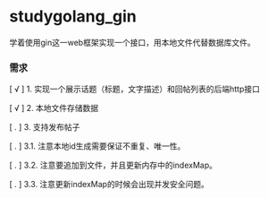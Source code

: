 # studygolang_gin

学着使用gin这一web框架实现一个接口，用本地文件代替数据库文件。

### 需求

[ √ ] 1. 实现一个展示话题（标题，文字描述）和回帖列表的后端http接口 

[ √ ] 2. 本地文件存储数据

[ .  ] 3. 支持发布帖子

[  . ] 3.1. 注意本地id生成需要保证不重复、唯一性。

[  . ] 3.2. 注意要追加到文件，并且更新内存中的indexMap。

[  . ] 3.3. 注意更新indexMap的时候会出现并发安全问题。
